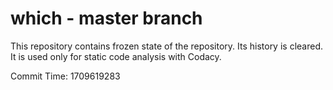 # which - master branch

This repository contains frozen state of the repository.
Its history is cleared. It is used only for static code
analysis with Codacy.

Commit Time: 1709619283
